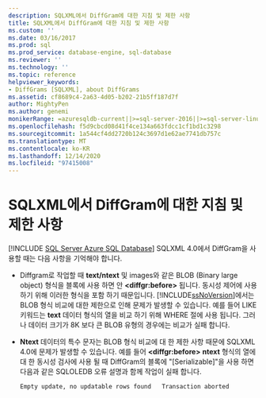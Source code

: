 ```yaml
---
description: SQLXML에서 DiffGram에 대한 지침 및 제한 사항
title: SQLXML에서 DiffGram에 대한 지침 및 제한 사항
ms.custom: ''
ms.date: 03/16/2017
ms.prod: sql
ms.prod_service: database-engine, sql-database
ms.reviewer: ''
ms.technology: ''
ms.topic: reference
helpviewer_keywords:
- DiffGrams [SQLXML], about DiffGrams
ms.assetid: cf8689c4-2a63-4d05-b202-21b5ff187d7f
author: MightyPen
ms.author: genemi
monikerRange: =azuresqldb-current||>=sql-server-2016||>=sql-server-linux-2017||=azuresqldb-mi-current
ms.openlocfilehash: f5d9cbcd08d41f4ce134a663fdcc1cf1bd1c3298
ms.sourcegitcommit: 1a544cf4dd2720b124c3697d1e62ae7741db757c
ms.translationtype: MT
ms.contentlocale: ko-KR
ms.lasthandoff: 12/14/2020
ms.locfileid: "97415008"
---
```

# <a name="guidelines-and-limitations-of-diffgrams-in-sqlxml"></a>SQLXML에서 DiffGram에 대한 지침 및 제한 사항
[!INCLUDE [SQL Server Azure SQL Database](../../../includes/applies-to-version/sql-asdb.md)]
  SQLXML 4.0에서 DiffGram을 사용할 때는 다음 사항을 기억해야 합니다.  
  
-   Diffgram로 작업할 때 **text/ntext** 및 images와 같은 BLOB (Binary large object) 형식을 블록에 사용 하면 안 **\<diffgr:before>** 됩니다. 동시성 제어에 사용 하기 위해 이러한 형식을 포함 하기 때문입니다. [!INCLUDE[ssNoVersion](../../../includes/ssnoversion-md.md)]에서는 BLOB 형식 비교에 대한 제한으로 인해 문제가 발생할 수 있습니다. 예를 들어 LIKE 키워드는 **text** 데이터 형식의 열을 비교 하기 위해 WHERE 절에 사용 됩니다. 그러나 데이터 크기가 8K 보다 큰 BLOB 유형의 경우에는 비교가 실패 합니다.  
  
-   **Ntext** 데이터의 특수 문자는 BLOB 형식 비교에 대 한 제한 사항 때문에 SQLXML 4.0에 문제가 발생할 수 있습니다. 예를 들어 **\<diffgr:before>** **ntext** 형식의 열에 대 한 동시성 검사에 사용 될 때 DiffGram의 블록에 "[Serializable]"을 사용 하면 다음과 같은 SQLOLEDB 오류 설명과 함께 작업이 실패 합니다.  
  
    ```  
    Empty update, no updatable rows found   Transaction aborted  
    ```  
  
  
